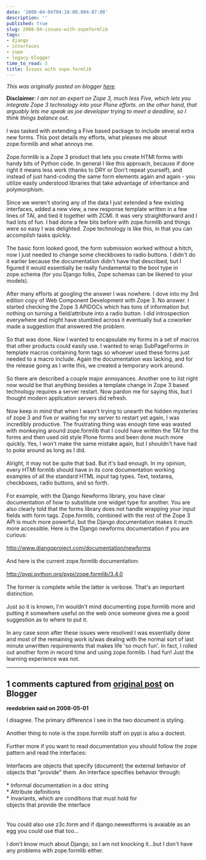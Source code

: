 ```yaml
---
date: '2008-04-04T04:18:00.004-07:00'
description: ''
published: true
slug: 2008-04-issues-with-zopeformlib
tags:
- django
- interfaces
- zope
- legacy-blogger
time_to_read: 5
title: Issues with zope.formlib
---
```


*This was originally posted on blogger [here](https://pydanny.blogspot.com/2008/04/issues-with-zopeformlib.html)*.

<span style="font-weight: bold;">Disclaimer</span>:  <span style="font-style: italic;">I am not an expert on Zope 3, much less Five, which lets you integrate Zope 3 technology into your Plone efforts.  on the other hand, that arguably lets me speak as joe developer trying to meet a deadline, so I think things balance out.</span><br /><br />I was tasked with extending a Five based package to include several extra new forms.  This post details my efforts, what pleases me about zope.formlib and what annoys me.<br /><br />Zope.formlib is a Zope 3 product that lets you create HTMl forms with handy bits of Python code.  In general I like this approach, because if done right it means less work (thanks to DRY or Don't repeat yourself), and instead of just hand-coding the same form elements again and again - you utilize easily understood libraries that take advantage of inheritance and polymorphism.<br /><br />Since we weren't storing any of the data I just extended a few existing interfaces, added a new view, a new response template written in a few lines of TAl, and tied it together with ZCMl.  It was very straightforward and I had lots of fun.  I had done a few bits before with zope.formlib and things were so easy I was delighted.  Zope technology is like this, in that you can accomplish tasks quickly.<br /><br />The basic form looked good, the form submission worked without a hitch, now I just needed to change some checkboxes to radio buttons.  I didn't do it earlier because the documentation didn't have that described, but I figured it would essentially be really fundamental to the bool type in zope.schema (for you Django folks, Zope schemas can be likened to your models).<br /><br />After many efforts at googling the answer I was nowhere.  I dove into my 3rd edition copy of Web Component Development with Zope 3.  No answer.  I started checking the Zope 3 APIDOCs which has tons of information but nothing on turning a field/attribute into a radio button.  I did introspection everywhere and might have stumbled across it eventually but a coworker made a suggestion that answered the problem.<br /><br />So that was done.  Now I wanted to encapsulate my forms in a set of macros that other products could easily use.  I wanted to wrap SubPageForms in template macros containing form tags so whoever used these forms just needed to a macro include.  Again the documentation was lacking, and for the release going as I write this, we created a temporary work around.<br /><br />So there are described a couple major annoyances.  Another one to list right now would be that anything besides a template change in Zope 3 based technology requires a server restart.  Now pardon me for saying this, but I thought modern application servers did refresh.<br /><br />Now keep in mind that when I wasn't trying to unearth the hidden mysteries of zope 3 and five or waiting for my server to restart yet again, I was incredibly productive.  The frustrating thing was enough time was wasted with monkeying around zope.formlib  that I could have written the TAl for the forms and then used old style Plone forms and been done much more quickly.  Yes, I won't make the same mistake again, but I shouldn't have had to poke around as long as I did.<br /><br />Alright, it may not be quite that bad.  But it's bad enough.  In my opinion, every HTMl formlib should have in its core documentation working examples of all the standard HTML input tag types.  Text, textarea, checkboxes, radio buttons, and so forth.<br /><br />For example, with the Django Newforms library, you have clear documentation of how to substitute one widget type for another.  You are also clearly told that the forms library does not handle wrapping your input fields with form tags.  Zope.formlib, combined with the rest of the Zope 3 API is much more powerful, but the Django documentation makes it much more accessible.  Here is the Django newforms documentation if you are curious:<br /><br /><a href="http://www.djangoproject.com/documentation/newforms">http://www.djangoproject.com/documentation/newforms</a><br /><br />And here is the current zope.formlib documentation:<br /><br /><a href="http://pypi.python.org/pypi/zope.formlib/3.4.0">http://pypi.python.org/pypi/zope.formlib/3.4.0</a><br /><br />The former is complete while the latter is verbose.  That's an important distinction.<br /><br />Just so it is known, I'm wouldn't mind documenting zope.formlib more and putting it somewhere useful on the web once someone gives me a good suggestion as to where to put it.<br /><br />In any case soon after these issues were resolved I was essentially done and most of the remaining work is/was dealing with the normal sort of last minute unwritten requirements that makes life 'so much fun'.  In fact, I rolled out another form in record time and using zope.formlib.  I had fun!   Just the learning experience was not.

---

## 1 comments captured from [original post](https://pydanny.blogspot.com/2008/04/issues-with-zopeformlib.html) on Blogger

**reedobrien said on 2008-05-01**

I disagree.  The primary difference I see in the two document is styling.<br /><br />Another thing to note is the zope.formlib stuff on pypi is also a doctest.<br /><br />Further more if you want to read documentation you should follow the zope pattern and read the interfaces:<br /><br />Interfaces are objects that specify (document) the external behavior of objects that "provide" them. An interface specifies behavior through:<br /><br />    * Informal documentation in a doc string<br />    * Attribute definitions<br />    * Invariants, which are conditions that must hold for <br />objects that provide the interface<br /><br /><br />You could also use z3c.form and if django.newestforms is avaiable as an egg you could use that too...<br /><br />I don't know much about Django, so I am not knocking it...but I don't have any problems with zope.formlib either.


